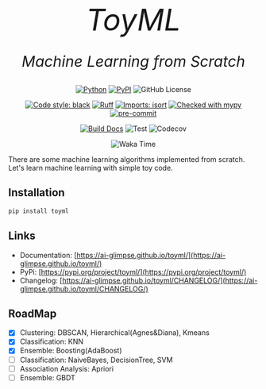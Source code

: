[//]: # (# ToyML: Machine Learning from Scratch)

<p align="center" style="font-size:60px; margin:0px 1px 0px 1px">
    <em>ToyML</em>
</p>
<p align="center" style="font-size: 30px">
    <em>Machine Learning from Scratch</em>
</p>

<center>

[![Python](https://img.shields.io/badge/Python-3.8,%203.9,%203.10,%203.11,%203.12,%203.13-blue)]()
[![PyPI](https://badge.fury.io/py/toyml.svg)](https://pypi.org/project/toyml/)
![GitHub License](https://img.shields.io/github/license/ai-glimpse/toyml)

[![Code style: black](https://img.shields.io/badge/code%20style-black-000000.svg)](https://github.com/psf/black)
[![Ruff](https://img.shields.io/endpoint?url=https://raw.githubusercontent.com/astral-sh/ruff/main/assets/badge/v2.json)](https://github.com/astral-sh/ruff)
[![Imports: isort](https://img.shields.io/badge/%20imports-isort-%231674b1?style=flat&labelColor=ef8336)](https://pycqa.github.io/isort/)
[![Checked with mypy](https://www.mypy-lang.org/static/mypy_badge.svg)](https://mypy-lang.org/)
[![pre-commit](https://img.shields.io/badge/pre--commit-enabled-brightgreen?logo=pre-commit)](https://github.com/pre-commit/pre-commit)

[![Build Docs](https://github.com/shenxiangzhuang/mppt/actions/workflows/build_docs.yaml/badge.svg)](https://github.com/shenxiangzhuang/mppt/actions/workflows/build_docs.yaml)
![Test](https://github.com/shenxiangzhuang/mppt/actions/workflows/test.yaml/badge.svg)
![Codecov](https://codecov.io/gh/ai-glimpse/toyml/branch/master/graph/badge.svg)

![Waka Time](https://wakatime.com/badge/user/b1a6ec36-190a-4135-b888-17ab5663e841/project/250b9a9d-dd00-432d-b69f-041d1611b5b6.svg)
</center>

[//]: # (ToyML is a machine learning library implemented from scratch. It is designed to be simple and easy to understand. It is a great tool for learning machine learning algorithms.)



There are some machine learning algorithms implemented from scratch.
Let's learn machine learning with simple toy code.


## Installation
```bash
pip install toyml
```


## Links
- Documentation: [https://ai-glimpse.github.io/toyml/](https://ai-glimpse.github.io/toyml/)
- PyPi: [https://pypi.org/project/toyml/](https://pypi.org/project/toyml/)
- Changelog: [https://ai-glimpse.github.io/toyml/CHANGELOG/](https://ai-glimpse.github.io/toyml/CHANGELOG/)


## RoadMap

- [x] Clustering: DBSCAN, Hierarchical(Agnes&Diana), Kmeans
- [x] Classification: KNN
- [x] Ensemble: Boosting(AdaBoost)
- [ ] Classification: NaiveBayes, DecisionTree, SVM
- [ ] Association Analysis: Apriori
- [ ] Ensemble: GBDT
